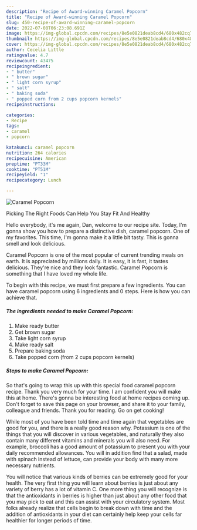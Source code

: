 ```yaml
---
description: "Recipe of Award-winning Caramel Popcorn"
title: "Recipe of Award-winning Caramel Popcorn"
slug: 450-recipe-of-award-winning-caramel-popcorn
date: 2022-07-08T06:23:08.691Z
image: https://img-global.cpcdn.com/recipes/8e5e0821deab8cd4/680x482cq70/caramel-popcorn-recipe-main-photo.jpg
thumbnail: https://img-global.cpcdn.com/recipes/8e5e0821deab8cd4/680x482cq70/caramel-popcorn-recipe-main-photo.jpg
cover: https://img-global.cpcdn.com/recipes/8e5e0821deab8cd4/680x482cq70/caramel-popcorn-recipe-main-photo.jpg
author: Cecelia Little
ratingvalue: 4.7
reviewcount: 43475
recipeingredient:
- " butter"
- " brown sugar"
- " light corn syrup"
- " salt"
- " baking soda"
- " popped corn from 2 cups popcorn kernels"
recipeinstructions:

categories:
- Recipe
tags:
- caramel
- popcorn

katakunci: caramel popcorn 
nutrition: 264 calories
recipecuisine: American
preptime: "PT33M"
cooktime: "PT51M"
recipeyield: "1"
recipecategory: Lunch

---
```



![Caramel Popcorn](https://img-global.cpcdn.com/recipes/8e5e0821deab8cd4/680x482cq70/caramel-popcorn-recipe-main-photo.jpg)

Picking The Right Foods Can Help You Stay Fit And Healthy

Hello everybody, it's me again, Dan, welcome to our recipe site. Today, I'm gonna show you how to prepare a distinctive dish, caramel popcorn. One of my favorites. This time, I'm gonna make it a little bit tasty. This is gonna smell and look delicious.



Caramel Popcorn is one of the most popular of current trending meals on earth. It is appreciated by millions daily. It is easy, it is fast, it tastes delicious. They're nice and they look fantastic. Caramel Popcorn is something that I have loved my whole life.


To begin with this recipe, we must first prepare a few ingredients. You can have caramel popcorn using 6 ingredients and 0 steps. Here is how you can achieve that.

<!--inarticleads1-->

##### The ingredients needed to make Caramel Popcorn:

1. Make ready  butter
1. Get  brown sugar
1. Take  light corn syrup
1. Make ready  salt
1. Prepare  baking soda
1. Take  popped corn (from 2 cups popcorn kernels)




<!--inarticleads2-->

##### Steps to make Caramel Popcorn:





So that's going to wrap this up with this special food caramel popcorn recipe. Thank you very much for your time. I am confident you will make this at home. There's gonna be interesting food at home recipes coming up. Don't forget to save this page on your browser, and share it to your family, colleague and friends. Thank you for reading. Go on get cooking!

While most of you have been told time and time again that vegetables are good for you, and there is a really good reason why. Potassium is one of the things that you will discover in various vegetables, and naturally they also contain many different vitamins and minerals you will also need. For example, broccoli has a good amount of potassium to present you with your daily recommended allowances. You will in addition find that a salad, made with spinach instead of lettuce, can provide your body with many more necessary nutrients.

You will notice that various kinds of berries can be extremely good for your health. The very first thing you will learn about berries is just about any variety of berry has a lot of vitamin C. One more thing you will recognize is that the antioxidants in berries is higher than just about any other food that you may pick to eat and this can assist with your circulatory system. Most folks already realize that cells begin to break down with time and the addition of antioxidants in your diet can certainly help keep your cells far healthier for longer periods of time.
